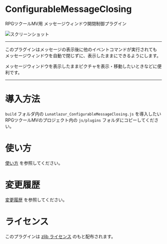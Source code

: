 # ConfigurableMessageClosing
RPGツクールMV用 メッセージウィンドウ開閉制御プラグイン

![スクリーンショット](./doc/configurable-message-closing.png)

---

このプラグインはメッセージの表示後に他のイベントコマンドが実行されても
メッセージウィンドウを自動で閉じずに、表示したままにできるようにします。

メッセージウィンドウを表示したままピクチャを表示・移動したいときなどに便利です。

---

# 導入方法
`build` フォルダ内の `Lunatlazur_ConfigurableMessageClosing.js` を導入したいRPGツクールMVのプロジェクト内の `js/plugins` フォルダにコピーしてください。

# 使い方
[使い方](USAGE.md) を参照してください。

# 変更履歴
[変更履歴](CHANGELOG.md) を参照してください。

# ライセンス
このプラグインは [zlib ライセンス](LICENCE.md) のもと配布されます。

